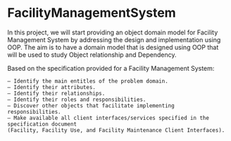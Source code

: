 # FacilityManagementSystem
In this project, we will start providing an object domain model for Facility Management System by
addressing the design and implementation using OOP. The aim is to have a domain model that is
designed using OOP that will be used to study Object relationship and Dependency. 

Based on the specification provided for a Facility Management System:

    – Identify the main entitles of the problem domain.
    – Identify their attributes.
    – Identify their relationships.
    – Identify their roles and responsibilities.
    – Discover other objects that facilitate implementing responsibilities.
    – Make available all client interfaces/services specified in the specification document
    (Facility, Facility Use, and Facility Maintenance Client Interfaces). 
